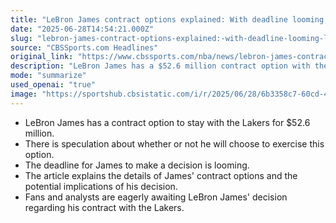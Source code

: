 ```yaml
---
title: "LeBron James contract options explained: With deadline looming, Lakers star can stay for $52.6M, but will he?"
date: "2025-06-28T14:54:21.000Z"
slug: "lebron-james-contract-options-explained:-with-deadline-looming-lakers-star-can-stay-for-dollar52.6m-but-will-he"
source: "CBSSports.com Headlines"
original_link: "https://www.cbssports.com/nba/news/lebron-james-contract-options-explained-with-deadline-looming-lakers-star-can-stay-for-52-6m-but-will-he/"
description: "LeBron James has a $52.6 million contract option with the Lakers, and speculation is high as the deadline for his decision approaches."
mode: "summarize"
used_openai: "true"
image: "https://sportshub.cbsistatic.com/i/r/2025/06/28/6b3358c7-60cd-423b-8c25-0b1e6fdc8e5a/thumbnail/1200x675/54c9edae2c3d4c220ab7679b88c996f9/lebron-james-lakers-g.jpg"
---
```


- LeBron James has a contract option to stay with the Lakers for $52.6 million.
- There is speculation about whether or not he will choose to exercise this option.
- The deadline for James to make a decision is looming.
- The article explains the details of James' contract options and the potential implications of his decision.
- Fans and analysts are eagerly awaiting LeBron James' decision regarding his contract with the Lakers.